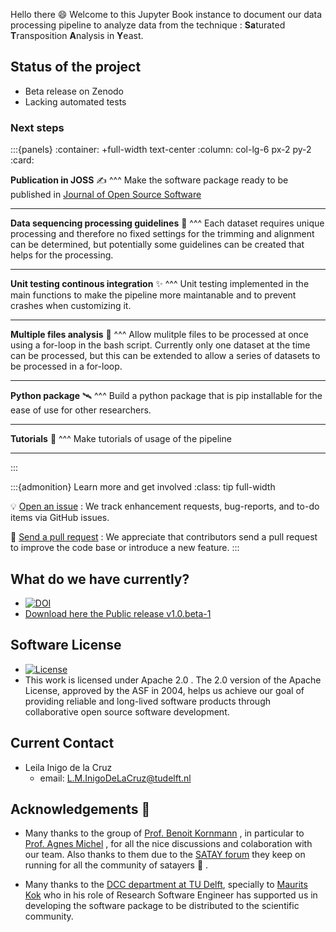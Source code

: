 

Hello there 😄 Welcome to this Jupyter Book instance to document our data processing pipeline to analyze data from the technique : **Sa**turated **T**ransposition **A**nalysis in **Y**east. 

## Status of the project
- Beta release on Zenodo 
- Lacking automated tests
  
### Next steps
<!-- 
1. Make the software package ready to be published in [Journal of Open Source Software](https://joss.readthedocs.io/en/latest/index.html)

    - Automated testing with continuous integration
    - Comand line interface with a pip install mode
    - GitFlow implementation for contributors to the software -->

<!-- 3.  Make a plan how to define trimming and alignment settings.
Currently the trimming and processing options are chosen by trial-and-error.
Each dataset requires unique processing and therefore no fixed settings for the trimming and alignment can be determined, but potentially some guidelines can be created that helps for the processing. -->

<!-- 4. The code is relying on software third party software tools (e.g. for the trimming, alignment and quality checking).
This currently requires to be installed manually and in the [workflow](https://github.com/leilaicruz/LaanLab-SATAY-DataAnalysis/blob/master/satay.sh) paths need to be set to some these tools (in satay.sh, the paths are all defined in the beginning of the script in the `DEFINE PATHS` section). This is not convenient for other users and is prone to errors.
Therefore a package need to be created that installs the third party software tools at a fixed location relative to the workflow.
Then the paths doesn't have to set manually by the user and makes it easier to set up and use. -->
<!-- 
5. Implementing unit testing in the Github repository. This allows for automatic testing of the codes after changes have been made in the repository and should ensure the outcome is still correct.
Most importantly this needs to be implemented in the [transposonmapping_satay.py](https://github.com/leilaicruz/LaanLab-SATAY-DataAnalysis/blob/master/python_transposonmapping/transposonmapping_satay.py) code (the final step of the processing pipeline) and the depending [python modules](https://github.com/leilaicruz/LaanLab-SATAY-DataAnalysis/tree/master/python_transposonmapping/python_modules).
The other processing steps are all relying on third party software that probably already some testing implemented. -->

<!-- 6. For the transposon mapping in the pipeline [a custom python script](https://github.com/leilaicruz/LaanLab-SATAY-DataAnalysis/blob/master/python_transposonmapping/transposonmapping_satay.py) is created that inputs a bam file and outputs lists of insertion locations and the corresponding number of reads. This script is based on the [matlab code](https://sites.google.com/site/satayusers/complete-protocol/bioinformatics-analysis/matlab-script) from the Kornmann lab.
The matlab code contained some bugs that were solved in the python script (see the [satay forum](https://groups.google.com/g/satayusers/search?q=matlab)). Therefore some small differences may be present between the matlab processing and the python processing. But recently, some more differences were found that could not be explained by the matlab bugs.
The exact cause is yet unclear, but has maybe to do with reading the samflag in the python script (line 183 in the original [transposonmapping_satay.py]((https://github.com/leilaicruz/LaanLab-SATAY-DataAnalysis/blob/master/python_transposonmapping/transposonmapping_satay.py)) code which uses the [samflag.py](https://github.com/leilaicruz/LaanLab-SATAY-DataAnalysis/blob/master/python_transposonmapping/python_modules/samflag.py) module).
The insertions found by the transposon mapping python scripts can be compared with IGV that loads the corresponding bam file.
This shows the read locations so the output of the transposon mappping script can be manually checked. -->

<!-- 7.  Currently [BWA](http://bio-bwa.sourceforge.net/bwa.shtml) is used for the alignment of the reads.
This tools work fine, but the Kornmann lab (and many other labs) use [Bowtie](http://bowtie-bio.sourceforge.net/index.shtml).
This is already installed on the Linux machine, but needs to be implemented in the [workflow](https://github.com/leilaicruz/LaanLab-SATAY-DataAnalysis/blob/master/satay.sh).
The current aligner is implemented in the section `SEQUENCE ALIGNMENT`.
Note to set the option for paired-end and single-end alignment for bowtie (defined in the variable `${paired}`). -->

<!-- 8. Allow mulitple files to be processed at once using a for-loop in the [bash script](https://github.com/leilaicruz/LaanLab-SATAY-DataAnalysis/blob/master/satay.sh).
Currently only one dataset at the time can be processed, but this can be extended to allow a series of datasets to be processed in a for-loop.
To allow for this, the bash script satay.sh should be altered where the code between line 285 and line 680 (of the original code) should be placed in a loop over all file paths.
Ideally each dataset is located in a separate folder where the output folders and files are stored for that particular dataset.
If multiple datasets are located in the same folder, it might happen that things are being overwritten.
It is possible to put all datasets to be processed in the same folder, but then in the code all these datasets should be automatically be moved to individual folders.
Note to pay attention that the paths to the datasets are all correct in the for-loop. -->

<!-- 9. Automated documentation based on the help texts from the python scripts. -->


:::{panels}
:container: +full-width text-center
:column: col-lg-6 px-2 py-2
:card:

**Publication in JOSS** ✍
^^^
Make the software package ready to be published in [Journal of Open Source Software](https://joss.readthedocs.io/en/latest/index.html)

  <!-- - Automated testing with continuous integration
    - Comand line interface with a pip install mode
    - GitFlow implementation for contributors to the software -->

---
**Data sequencing processing guidelines** 🚀
^^^
Each dataset requires unique processing and therefore no fixed settings for the trimming and alignment can be determined, but potentially some guidelines can be created that helps for the processing.

---
**Unit testing continous integration** ✨
^^^
Unit testing implemented in the main functions to make the pipeline more maintanable and to prevent crashes when customizing it. 

---
**Multiple files analysis** 🎁
^^^
Allow mulitple files to be processed at once using a for-loop in the bash script.
Currently only one dataset at the time can be processed, but this can be extended to allow a series of datasets to be processed in a for-loop.
<!-- - To allow for this, the bash script satay.sh should be altered where the code between line 285 and line 680 (of the original code) should be placed in a loop over all file paths.
Ideally each dataset is located in a separate folder where the output folders and files are stored for that particular dataset.
If multiple datasets are located in the same folder, it might happen that things are being overwritten.
It is possible to put all datasets to be processed in the same folder, but then in the code all these datasets should be automatically be moved to individual folders.
Note to pay attention that the paths to the datasets are all correct in the for-loop. -->

---
**Python package** 🛰
^^^
Build a python package that is pip installable for the ease of use for other researchers. 

---

**Tutorials** 📝
^^^
Make tutorials of usage of the pipeline 

---

:::





:::{admonition} Learn more and get involved
:class: tip full-width

💡 [Open an issue](https://github.com/SATAY-LL/LaanLab-SATAY-DataAnalysis/issues)
: We track enhancement requests, bug-reports, and to-do items via GitHub issues.


🙌 [Send a pull request](https://github.com/SATAY-LL/LaanLab-SATAY-DataAnalysis/pulls)
: We appreciate that contributors send a pull request to improve the code base or introduce a new feature. 
:::


## What do we have currently?

- [![DOI](https://zenodo.org/badge/248577762.svg)](https://zenodo.org/badge/latestdoi/248577762)
- [Download here the Public release v1.0.beta-1](https://github.com/leilaicruz/LaanLab-SATAY-DataAnalysis/archive/refs/tags/v1.0-beta.1.zip)


## Software License

- [![License](https://img.shields.io/badge/License-Apache%202.0-blue.svg)](https://opensource.org/licenses/Apache-2.0)
- This work is licensed under Apache 2.0 . 
The 2.0 version of the Apache License, approved by the ASF in 2004, helps us achieve our goal of providing reliable and long-lived software products through collaborative open source software development. 

## Current Contact 

- Leila Inigo de la Cruz
    - email: L.M.InigoDeLaCruz@tudelft.nl


## Acknowledgements 💙

- Many thanks to the group of [Prof. Benoit Kornmann](https://www.bioch.ox.ac.uk/research/kornmann) , in particular to [Prof. Agnes Michel](https://www.kornmann.group/people/agn%C3%A8s) , for all the nice discussions and colaboration with our team. Also thanks to them due to the [SATAY forum](https://groups.google.com/forum/#!forum/satayusers)  they keep on running for all the community of satayers 🎉 . 

- Many thanks to the [DCC department at TU Delft](https://tu-delft-dcc.github.io/01_Welcome.html), specially to [Maurits Kok](https://github.com/mwakok) who in his role of Research Software Engineer has supported us in developing the software package to be distributed to the scientific community. 

<!-- :::{image} https://pbs.twimg.com/profile_images/1226944724365447169/MzFpwY5P_400x400.png
:class: float-left mr-2 rounded
:width: 100px
::: -->